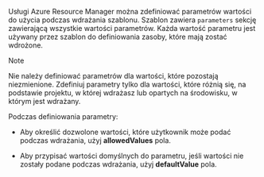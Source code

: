 Usługi Azure Resource Manager można zdefiniować parametrów wartości do użycia podczas wdrażania szablonu. Szablon zawiera `parameters` sekcję zawierającą wszystkie wartości parametrów. Każda wartość parametru jest używany przez szablon do definiowania zasoby, które mają zostać wdrożone.

> [!NOTE]
> Nie należy definiować parametrów dla wartości, które pozostają niezmienione. Zdefiniuj parametry tylko dla wartości, które różnią się, na podstawie projektu, w której wdrażasz lub opartych na środowisku, w którym jest wdrażany.

Podczas definiowania parametry:

* Aby określić dozwolone wartości, które użytkownik może podać podczas wdrażania, użyj **allowedValues** pola.

* Aby przypisać wartości domyślnych do parametru, jeśli wartości nie zostały podane podczas wdrażania, użyj **defaultValue** pola. 
